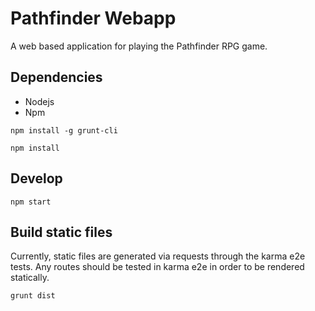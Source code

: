 # Pathfinder Webapp
A web based application for playing the Pathfinder RPG game.

## Dependencies
* Nodejs
* Npm

```
npm install -g grunt-cli
```

```
npm install
```

## Develop

```
npm start
```


## Build static files
Currently, static files are generated via requests through the karma e2e tests. Any routes should be tested in karma e2e in order to be rendered statically.

```
grunt dist
```